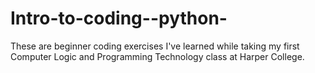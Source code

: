 # Intro-to-coding--python-
These are beginner coding exercises I've learned while taking my first Computer Logic and Programming Technology class at Harper College.
